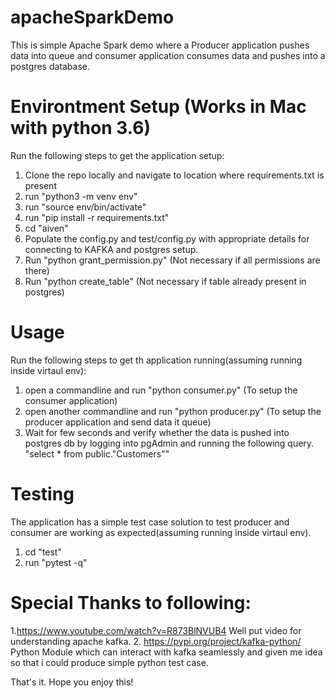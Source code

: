 # apacheSparkDemo
This is simple Apache Spark demo where a Producer application pushes data into queue and consumer application consumes data and pushes into a postgres database.

# Environtment Setup (Works in Mac with python 3.6)
Run the following steps to get the application setup:
  1. Clone the repo locally and navigate to location where requirements.txt is present
  2. run "python3 -m venv env"
  3. run "source env/bin/activate"
  4. run "pip install -r requirements.txt"
  5. cd "aiven"
  6. Populate the config.py and test/config.py with appropriate details for connecting to KAFKA and postgres setup. 
  7. Run "python grant_permission.py" (Not necessary if all permissions are there)
  8. Run "python create_table" (Not necessary if table already present in postgres)

# Usage
Run the following steps to get th application running(assuming running inside virtaul env):
  1. open a commandline and run "python consumer.py" (To setup the consumer application)
  2. open another commandline and run "python producer.py" (To setup the producer application and send data it queue)
  3. Wait for few seconds and verify whether the data is pushed into postgres db by logging into pgAdmin and running the following query.
     "select * from public."Customers""
     
# Testing
The application has a simple test case solution to test producer and consumer are working as expected(assuming running inside virtaul env).
  1. cd "test"
  2. run "pytest -q"

# Special Thanks to following:
1.https://www.youtube.com/watch?v=R873BlNVUB4
  Well put video for understanding apache kafka.
2. https://pypi.org/project/kafka-python/
  Python Module which can interact with kafka seamlessly and given me idea so that i could produce simple python test case. 
  
That's it. Hope you enjoy this!



